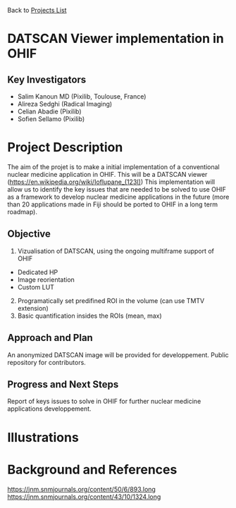 Back to [Projects List](../../README.md#ProjectsList)

# DATSCAN Viewer implementation in OHIF

## Key Investigators

- Salim Kanoun MD (Pixilib, Toulouse, France)
- Alireza Sedghi (Radical Imaging)
- Celian Abadie (Pixilib)
- Sofien Sellamo (Pixilib)

# Project Description

The aim of the projet is to make a initial implementation of a conventional nuclear medicine application in OHIF. This will be a DATSCAN viewer (https://en.wikipedia.org/wiki/Ioflupane_(123I))
This implementation will allow us to identify the key issues that are needed to be solved to use OHIF as a framework to develop nuclear medicine applications in the future (more than 20 applications made in Fiji should be ported to OHIF in a long term roadmap).

## Objective

1. Vizualisation of DATSCAN, using the ongoing multiframe support of OHIF
- Dedicated HP
- Image reorientation
- Custom LUT
2. Programatically set predifined ROI in the volume (can use TMTV extension)
3. Basic quantification insides the ROIs (mean, max)

## Approach and Plan

An anonymized DATSCAN image will be provided for developpement.
Public repository for contributors.

## Progress and Next Steps

Report of keys issues to solve in OHIF for further nuclear medicine applications developpement.

# Illustrations


# Background and References
https://jnm.snmjournals.org/content/50/6/893.long
https://jnm.snmjournals.org/content/43/10/1324.long
